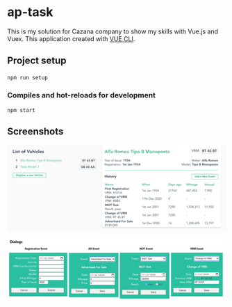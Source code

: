 # ap-task

This is my solution for Cazana company to show my skills with Vue.js and Vuex.
This application created with [VUE CLI](https://cli.vuejs.org).

## Project setup
```
npm run setup
```

### Compiles and hot-reloads for development
```
npm start
```

## Screenshots
![Interface](https://github.com/alexpilugin/ap-cazana-vue-tech-task/blob/main/assets/Interface-screenshot.png "Interface.png")

![Dialogs](https://github.com/alexpilugin/ap-cazana-vue-tech-task/blob/main/assets/Dialogs.png "Dialogs.png")